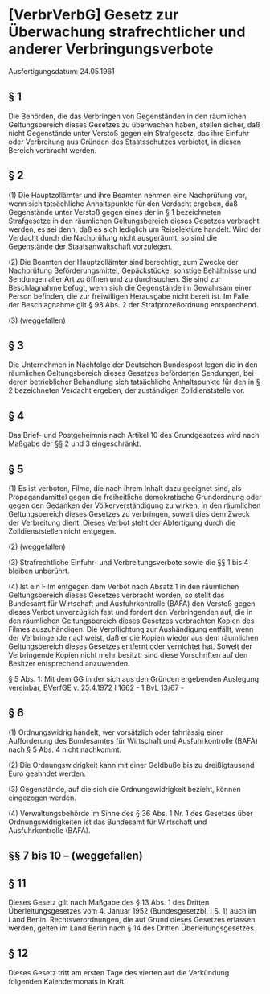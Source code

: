 # [VerbrVerbG] Gesetz zur Überwachung strafrechtlicher und anderer Verbringungsverbote

Ausfertigungsdatum: 24.05.1961

 

## § 1

Die Behörden, die das Verbringen von Gegenständen in den räumlichen Geltungsbereich dieses Gesetzes zu überwachen haben, stellen sicher, daß nicht Gegenstände unter Verstoß gegen ein Strafgesetz, das ihre Einfuhr oder Verbreitung aus Gründen des Staatsschutzes verbietet, in diesen Bereich verbracht werden.


## § 2

(1) Die Hauptzollämter und ihre Beamten nehmen eine Nachprüfung vor, wenn sich tatsächliche Anhaltspunkte für den Verdacht ergeben, daß Gegenstände unter Verstoß gegen eines der in § 1 bezeichneten Strafgesetze in den räumlichen Geltungsbereich dieses Gesetzes verbracht werden, es sei denn, daß es sich lediglich um Reiselektüre handelt. Wird der Verdacht durch die Nachprüfung nicht ausgeräumt, so sind die Gegenstände der Staatsanwaltschaft vorzulegen.

(2) Die Beamten der Hauptzollämter sind berechtigt, zum Zwecke der Nachprüfung Beförderungsmittel, Gepäckstücke, sonstige Behältnisse und Sendungen aller Art zu öffnen und zu durchsuchen. Sie sind zur Beschlagnahme befugt, wenn sich die Gegenstände im Gewahrsam einer Person befinden, die zur freiwilligen Herausgabe nicht bereit ist. Im Falle der Beschlagnahme gilt § 98 Abs. 2 der Strafprozeßordnung entsprechend.

(3) (weggefallen)


## § 3

Die Unternehmen in Nachfolge der Deutschen Bundespost legen die in den räumlichen Geltungsbereich dieses Gesetzes beförderten Sendungen, bei deren betrieblicher Behandlung sich tatsächliche Anhaltspunkte für den in § 2 bezeichneten Verdacht ergeben, der zuständigen Zolldienststelle vor.


## § 4

Das Brief- und Postgeheimnis nach Artikel 10 des Grundgesetzes wird nach Maßgabe der §§ 2 und 3 eingeschränkt.


## § 5

(1) Es ist verboten, Filme, die nach ihrem Inhalt dazu geeignet sind, als Propagandamittel gegen die freiheitliche demokratische Grundordnung oder gegen den Gedanken der Völkerverständigung zu wirken, in den räumlichen Geltungsbereich dieses Gesetzes zu verbringen, soweit dies dem Zweck der Verbreitung dient. Dieses Verbot steht der Abfertigung durch die Zolldienststellen nicht entgegen.

(2) (weggefallen)

(3) Strafrechtliche Einfuhr- und Verbreitungsverbote sowie die §§ 1 bis 4 bleiben unberührt.

(4) Ist ein Film entgegen dem Verbot nach Absatz 1 in den räumlichen Geltungsbereich dieses Gesetzes verbracht worden, so stellt das Bundesamt für Wirtschaft und Ausfuhrkontrolle (BAFA) den Verstoß gegen dieses Verbot unverzüglich fest und fordert den Verbringenden auf, die in den räumlichen Geltungsbereich dieses Gesetzes verbrachten Kopien des Filmes auszuhändigen. Die Verpflichtung zur Aushändigung entfällt, wenn der Verbringende nachweist, daß er die Kopien wieder aus dem räumlichen Geltungsbereich dieses Gesetzes entfernt oder vernichtet hat. Soweit der Verbringende Kopien nicht mehr besitzt, sind diese Vorschriften auf den Besitzer entsprechend anzuwenden.

§ 5 Abs. 1: Mit dem GG in der sich aus den Gründen ergebenden Auslegung vereinbar, BVerfGE v. 25.4.1972 I 1662 - 1 BvL 13/67 -


## § 6

(1) Ordnungswidrig handelt, wer vorsätzlich oder fahrlässig einer Aufforderung des Bundesamtes für Wirtschaft und Ausfuhrkontrolle (BAFA) nach § 5 Abs. 4 nicht nachkommt.

(2) Die Ordnungswidrigkeit kann mit einer Geldbuße bis zu dreißigtausend Euro geahndet werden.

(3) Gegenstände, auf die sich die Ordnungswidrigkeit bezieht, können eingezogen werden.

(4) Verwaltungsbehörde im Sinne des § 36 Abs. 1 Nr. 1 des Gesetzes über Ordnungswidrigkeiten ist das Bundesamt für Wirtschaft und Ausfuhrkontrolle (BAFA).


## §§ 7 bis 10 – (weggefallen)


## § 11

Dieses Gesetz gilt nach Maßgabe des § 13 Abs. 1 des Dritten Überleitungsgesetzes vom 4. Januar 1952 (Bundesgesetzbl. I S. 1) auch im Land Berlin. Rechtsverordnungen, die auf Grund dieses Gesetzes erlassen werden, gelten im Land Berlin nach § 14 des Dritten Überleitungsgesetzes.


## § 12

Dieses Gesetz tritt am ersten Tage des vierten auf die Verkündung folgenden Kalendermonats in Kraft.
